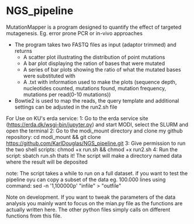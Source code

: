 # NGS_pipeline

MutationMapper is a program designed to quantify the effect of targeted mutagenesis. Eg. error prone PCR or in-vivo approaches
- The program takes two FASTQ files as input (adaptor trimmed) and returns
    - A scatter plot illustrating the distribution of point mutations
    - A bar plot displaying the ration of bases that were mutated
    - A series of bar plots showing the ratio of what the mutated bases were substituted with 
    - A .txt with information used to make the plots (sequence depth, nucleotides counted, mutations found, mutation frequency, mutations per read(0-10 mutations))
- Bowtie2 is used to map the reads, the query template and additional settings can be adjusted in the run2.sh file


For Use on KU's erda service:
1: Go to the erda service site (https://erda.dk/wsgi-bin/jupyter.py) and start MODI, select the SLURM and open the terminal
2: Go to the modi_mount directory and clone my github repository: cd modi_mount && git clone https://github.com/KarlDouglas/NGS_pipeline.git
3: Give permission to run the two shell scripts: chmod +x run.sh && chmod +x run2.sh
4: Run the script: sbatch run.sh
thats it! The script will make a directory named data where the result will be deposited

note: The script takes a while to run on a full dataset. if you want to test the pipeline oyu can copy a subset of the data eg. 100.000 lines using command: sed -n '1,100000p' "infile" > "outfile"


Note on development.
If you want to tweak the parameters of the data analysis you mainly want to focus on the mian.py file as the functions are actually written here. The other python files simply calls on different functions from this file. 

